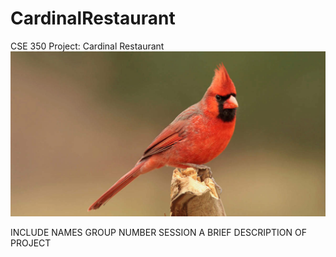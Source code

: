# CardinalRestaurant
CSE 350 Project: Cardinal Restaurant
![Cardinal Bird](images/Cardinal.jpg)

INCLUDE NAMES
GROUP NUMBER
SESSION 
A BRIEF DESCRIPTION OF PROJECT
